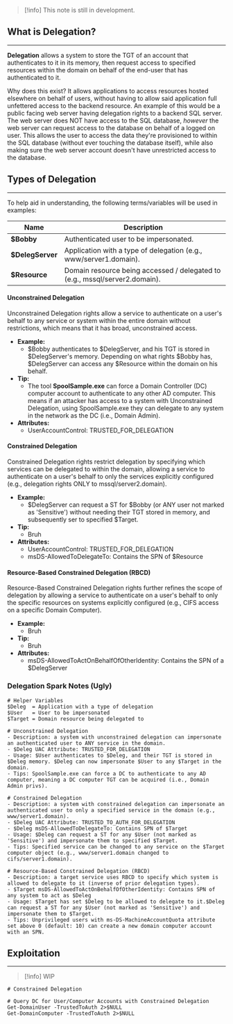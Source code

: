 
>[!info]
>This note is still in development.
## What is Delegation?
---
**Delegation** allows a system to store the TGT of an account that authenticates to it in its memory, then request access to specified resources within the domain on behalf of the end-user that has authenticated to it.

Why does this exist? It allows applications to access resources hosted elsewhere on behalf of users, without having to allow said application full unfettered access to the backend resource.  An example of this would be a public facing web server having delegation rights to a backend SQL server. The web server does NOT have access to the SQL database, *however* the web server can request access to the database on behalf of a logged on user.  This allows the user to access the data they're provisioned to within the SQL database (without ever touching the database itself), while also making sure the web server account doesn't have unrestricted access to the database.

## Types of Delegation
---
To help aid in understanding, the following terms/variables will be used in examples:

| Name | Description |
| --- | --- |
| **$Bobby** | Authenticated user to be impersonated. |
| **$DelegServer** | Application with a type of delegation (e.g., www/server1.domain). |
| **$Resource** | Domain resource being accessed / delegated to (e.g., mssql/server2.domain). |

#### Unconstrained Delegation
Unconstrained Delegation rights allow a service to authenticate on a user's behalf to any service or system within the entire domain without restrictions, which means that it has broad, unconstrained access.

- **Example:** 
	- $Bobby authenticates to $DelegServer, and his TGT is stored in $DelegServer's memory.  Depending on what rights $Bobby has, $DelegServer can access any $Resource within the domain on his behalf. 
- **Tip:**
	- The tool **SpoolSample.exe** can force a Domain Controller (DC) computer account to authenticate to any other AD computer. This means if an attacker has access to a system with Unconstrained Delegation, using SpoolSample.exe they can delegate to any system in the network as the DC (i.e., Domain Admin).
- **Attributes:**
	- UserAccountControl: TRUSTED_FOR_DELEGATION

#### Constrained Delegation
Constrained Delegation rights restrict delegation by specifying which services can be delegated to within the domain, allowing a service to authenticate on a user's behalf to only the services explicitly configured (e.g., delegation rights ONLY to mssql/server2.domain).

- **Example:** 
	- $DelegServer can request a ST for $Bobby (or ANY user not marked as 'Sensitive') without needing their TGT stored in memory, and subsequently ser to specified $Target.
- **Tip:**
	- Bruh
- **Attributes:**
	- UserAccountControl: TRUSTED_FOR_DELEGATION
	- msDS-AllowedToDelegateTo: Contains the SPN of $Resource

#### Resource-Based Constrained Delegation (RBCD)
Resource-Based Constrained Delegation rights further refines the scope of delegation by allowing a service to authenticate on a user's behalf to only the specific resources on systems explicitly configured (e.g., CIFS access on a specific Domain Computer).

- **Example:** 
	- Bruh
- **Tip:**
	- Bruh
- **Attributes:**
	- msDS-AllowedToActOnBehalfOfOtherIdentity: Contains the SPN of a $DelegServer

### Delegation Spark Notes (Ugly)

```
# Helper Variables
$Deleg  = Application with a type of delegation
$User   = User to be impersonated
$Target = Domain resource being delegated to

# Unconstrained Delegation
- Description: a system with unconstrained delegation can impersonate an authenticated user to ANY service in the domain.
- $Deleg UAC Attribute: TRUSTED_FOR_DELEGATION
- Usage: $User authenticates to $Deleg, and their TGT is stored in $Deleg memory. $Deleg can now impersonate $User to any $Target in the domain.
- Tips: SpoolSample.exe can force a DC to authenticate to any AD computer, meaning a DC computer TGT can be acquired (i.e., Domain Admin privs).

# Constrained Delegation
- Description: a system with constrained delegation can impersonate an authenticated user to only a specified service in the domain (e.g., www/server1.domain).
- $Deleg UAC Attribute: TRUSTED_TO_AUTH_FOR_DELEGATION
- $Deleg msDS-AllowedToDelegateTo: Contains SPN of $Target
- Usage: $Deleg can request a ST for any $User (not marked as 'Sensitive') and impersonate them to specified $Target.
- Tips: Specified service can be changed to any service on the $Target computer object (e.g., www/server1.domain changed to cifs/server1.domain).

# Resource-Based Constrained Delegation (RBCD)
- Description: a target service uses RBCD to specify which system is allowed to delegate to it (inverse of prior delegation types).
- $Target msDS-AllowedToActOnBehalfOfOtherIdentity: Contains SPN of any system to act as $Deleg
- Usage: $Target has set $Deleg to be allowed to delegate to it.$Deleg can request a ST for any $User (not marked as 'Sensitive') and impersonate them to $Target.
- Tips: Unprivileged users with ms-DS-MachineAccountQuota attribute set above 0 (default: 10) can create a new domain computer account with an SPN.
```

## Exploitation
---

> [!info]
> WIP

```
# Constrained Delegation

# Query DC for User/Computer Accounts with Constrained Delegation
Get-DomainUser -TrustedToAuth 2>$NULL
Get-DomainComputer -TrustedToAuth 2>$NULL

```
